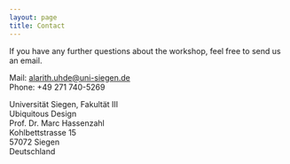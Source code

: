 ```yaml
---
layout: page
title: Contact
---
```



If you have any further questions about the workshop, feel free to send us
an email.

Mail: [alarith.uhde@uni-siegen.de](mailto:alarith.uhde@uni-siegen.de)</br>
Phone: +49 271 740-5269</br>

Universität Siegen, Fakultät III</br>
Ubiquitous Design</br>
Prof. Dr. Marc Hassenzahl</br>
Kohlbettstrasse 15</br>
57072 Siegen</br>
Deutschland
